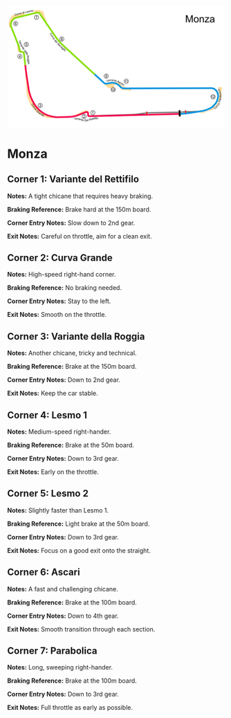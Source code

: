 ![Monza](../track_maps/Monza.png)

# Monza


## Corner 1: Variante del Rettifilo
**Notes:** A tight chicane that requires heavy braking.

**Braking Reference:** Brake hard at the 150m board.

**Corner Entry Notes:** Slow down to 2nd gear.

**Exit Notes:** Careful on throttle, aim for a clean exit.


## Corner 2: Curva Grande
**Notes:** High-speed right-hand corner.

**Braking Reference:** No braking needed.

**Corner Entry Notes:** Stay to the left.

**Exit Notes:** Smooth on the throttle.


## Corner 3: Variante della Roggia
**Notes:** Another chicane, tricky and technical.

**Braking Reference:** Brake at the 150m board.

**Corner Entry Notes:** Down to 2nd gear.

**Exit Notes:** Keep the car stable.


## Corner 4: Lesmo 1
**Notes:** Medium-speed right-hander.

**Braking Reference:** Brake at the 50m board.

**Corner Entry Notes:** Down to 3rd gear.

**Exit Notes:** Early on the throttle.


## Corner 5: Lesmo 2
**Notes:** Slightly faster than Lesmo 1.

**Braking Reference:** Light brake at the 50m board.

**Corner Entry Notes:** Down to 3rd gear.

**Exit Notes:** Focus on a good exit onto the straight.


## Corner 6: Ascari
**Notes:** A fast and challenging chicane.

**Braking Reference:** Brake at the 100m board.

**Corner Entry Notes:** Down to 4th gear.

**Exit Notes:** Smooth transition through each section.


## Corner 7: Parabolica
**Notes:** Long, sweeping right-hander.

**Braking Reference:** Brake at the 100m board.

**Corner Entry Notes:** Down to 3rd gear.

**Exit Notes:** Full throttle as early as possible.

